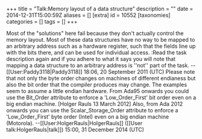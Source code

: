 +++
title = "Talk:Memory layout of a data structure"
description = ""
date = 2014-12-31T15:00:59Z
aliases = []
[extra]
id = 10552
[taxonomies]
categories = []
tags = []
+++

Most of the "solutions" here fail because they don't actually control the memory layout. Most of these data structures have no way to be mapped to an arbitrary address such as a hardware register, such that the fields line up with the bits there, and can be used for individual access.
:Read the task description again and if you adhere to what it says you will note that mapping a data structure to an arbitrary address is ''not'' part of the task. --[[User:Paddy3118|Paddy3118]] 18:06, 20 September 2011 (UTC)
Please note that not only the byte order changes on machines of different endianess but also the bit order that the compiler produces may change. The examples seem to assume a little endian hardware. From Ada95 onwards you could use the Bit_Order attribute to enforce a 'Low_Order_First' bit order even on a big endian machine. [Holger Rauls 13 March 2012]
Also, from Ada 2012 onwards you can use the Scalar_Storage_Order attribute to enforce a 'Low_Order_First' byte order (Intel) even on a big endian machine (Motorola). --[[User:HolgerRauls|HolgerRauls]] ([[User talk:HolgerRauls|talk]]) 15:00, 31 December 2014 (UTC)
